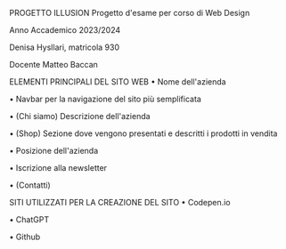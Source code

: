 PROGETTO ILLUSION
Progetto d'esame per corso di Web Design

Anno Accademico 2023/2024

Denisa Hysllari, matricola 930

Docente Matteo Baccan

ELEMENTI PRINCIPALI DEL SITO WEB
• Nome dell'azienda

• Navbar per la navigazione del sito più semplificata

• (Chi siamo) Descrizione dell'azienda

• (Shop) Sezione dove vengono presentati e descritti i prodotti in vendita

• Posizione dell'azienda

• Iscrizione alla newsletter

• (Contatti)

SITI UTILIZZATI PER LA CREAZIONE DEL SITO
• Codepen.io

• ChatGPT

• Github
